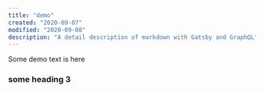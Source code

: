 ```yaml
---
title: "demo"
created: "2020-09-07"
modified: "2020-09-08"
description: "A detail description of markdown with Gatsby and GraphQL"
---
```


Some demo text is here

### some heading 3
